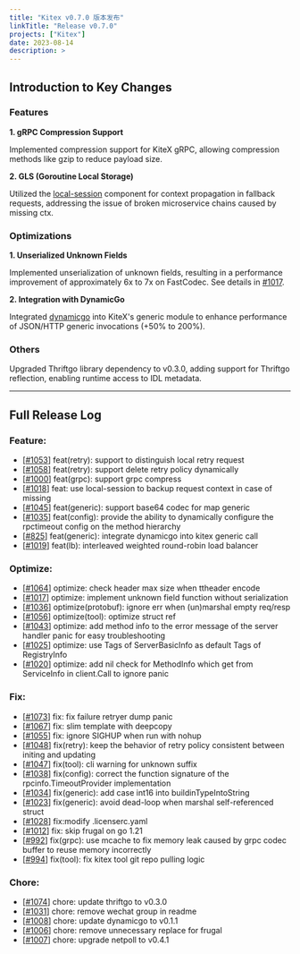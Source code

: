 ```yaml
---
title: "Kitex v0.7.0 版本发布"
linkTitle: "Release v0.7.0"
projects: ["Kitex"]
date: 2023-08-14
description: >
---
```

## **Introduction to Key Changes**

### Features
**1. gRPC Compression Support**

Implemented compression support for KiteX gRPC, allowing compression methods like gzip to reduce payload size.

**2. GLS (Goroutine Local Storage)**

Utilized the [local-session](https://github.com/cloudwego/localsession) component for context propagation in fallback requests, addressing the issue of broken microservice chains caused by missing ctx.

### Optimizations
**1. Unserialized Unknown Fields**

Implemented unserialization of unknown fields, resulting in a performance improvement of approximately 6x to 7x on FastCodec. See details in [#1017](https://github.com/cloudwego/kitex/pull/1017).

**2. Integration with DynamicGo**

Integrated [dynamicgo](https://github.com/cloudwego/dynamicgo) into KiteX's generic module to enhance performance of JSON/HTTP generic invocations (+50% to 200%).

### Others 

Upgraded Thriftgo library dependency to v0.3.0, adding support for Thriftgo reflection, enabling runtime access to IDL metadata.

----

## **Full Release Log**

### Feature:
- [[#1053](https://github.com/cloudwego/kitex/pull/1053)] feat(retry): support to distinguish local retry request
- [[#1058](https://github.com/cloudwego/kitex/pull/1058)] feat(retry): support delete retry policy dynamically
- [[#1000](https://github.com/cloudwego/kitex/pull/1000)] feat(grpc): support grpc compress
- [[#1018](https://github.com/cloudwego/kitex/pull/1018)] feat: use local-session to backup request context in case of missing
- [[#1045](https://github.com/cloudwego/kitex/pull/1045)] feat(generic): support base64 codec for map generic
- [[#1035](https://github.com/cloudwego/kitex/pull/1035)] feat(config): provide the ability to dynamically configure the rpctimeout config on the method hierarchy
- [[#825](https://github.com/cloudwego/kitex/pull/825)] feat(generic): integrate dynamicgo into kitex generic call
- [[#1019](https://github.com/cloudwego/kitex/pull/1019)] feat(lb): interleaved weighted round-robin load balancer

### Optimize:
- [[#1064](https://github.com/cloudwego/kitex/pull/1064)] optimize: check header max size when ttheader encode
- [[#1017](https://github.com/cloudwego/kitex/pull/1017)] optimize: implement unknown field function without serialization
- [[#1036](https://github.com/cloudwego/kitex/pull/1036)] optimize(protobuf): ignore err when (un)marshal empty req/resp
- [[#1056](https://github.com/cloudwego/kitex/pull/1056)] optimize(tool): optimize struct ref
- [[#1043](https://github.com/cloudwego/kitex/pull/1043)] optimize: add method info to the error message of the server handler panic for easy troubleshooting
- [[#1025](https://github.com/cloudwego/kitex/pull/1025)] optimize: use Tags of ServerBasicInfo as default Tags of RegistryInfo
- [[#1020](https://github.com/cloudwego/kitex/pull/1020)] optimize: add nil check for MethodInfo which get from ServiceInfo in client.Call to ignore panic

### Fix:
- [[#1073](https://github.com/cloudwego/kitex/pull/1073)] fix: fix failure retryer dump panic
- [[#1067](https://github.com/cloudwego/kitex/pull/1067)] fix: slim template with deepcopy
- [[#1055](https://github.com/cloudwego/kitex/pull/1055)] fix: ignore SIGHUP when run with nohup
- [[#1048](https://github.com/cloudwego/kitex/pull/1048)] fix(retry): keep the behavior of retry policy consistent between initing and updating
- [[#1047](https://github.com/cloudwego/kitex/pull/1047)] fix(tool): cli warning for unknown suffix
- [[#1038](https://github.com/cloudwego/kitex/pull/1038)] fix(config): correct the function signature of the rpcinfo.TimeoutProvider implementation
- [[#1034](https://github.com/cloudwego/kitex/pull/1034)] fix(generic): add case int16 into buildinTypeIntoString
- [[#1023](https://github.com/cloudwego/kitex/pull/1023)] fix(generic): avoid dead-loop when marshal self-referenced struct
- [[#1028](https://github.com/cloudwego/kitex/pull/1028)] fix:modify .licenserc.yaml
- [[#1012](https://github.com/cloudwego/kitex/pull/1012)] fix: skip frugal on go 1.21
- [[#992](https://github.com/cloudwego/kitex/pull/992)] fix(grpc): use mcache to fix memory leak caused by grpc codec buffer to reuse memory incorrectly
- [[#994](https://github.com/cloudwego/kitex/pull/994)] fix(tool): fix kitex tool git repo pulling logic

### Chore:
- [[#1074](https://github.com/cloudwego/kitex/pull/1074)] chore: update thriftgo to v0.3.0
- [[#1031](https://github.com/cloudwego/kitex/pull/1031)] chore: remove wechat group in readme
- [[#1008](https://github.com/cloudwego/kitex/pull/1008)] chore: update dynamicgo to v0.1.1
- [[#1006](https://github.com/cloudwego/kitex/pull/1006)] chore: remove unnecessary replace for frugal
- [[#1007](https://github.com/cloudwego/kitex/pull/1007)] chore: upgrade netpoll to v0.4.1
